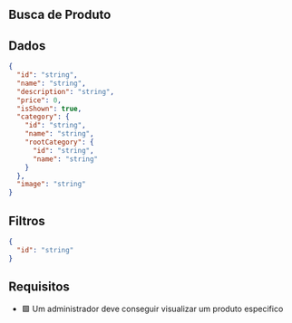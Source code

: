 ## Busca de Produto

## Dados

```json
{
  "id": "string",
  "name": "string",
  "description": "string",
  "price": 0,
  "isShown": true,
  "category": {
    "id": "string",
    "name": "string",
    "rootCategory": {
      "id": "string",
      "name": "string"
    }
  },
  "image": "string"
}
```

## Filtros

```json
{
  "id": "string"
}
```

## Requisitos

- 🟩 Um administrador deve conseguir visualizar um produto especifico
